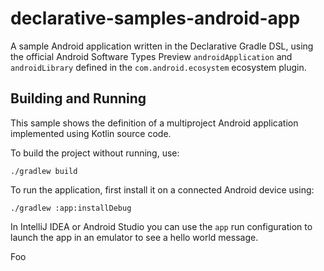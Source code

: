 # declarative-samples-android-app
A sample Android application written in the Declarative Gradle DSL, using the official Android Software Types Preview `androidApplication` and `androidLibrary` defined in the `com.android.ecosystem` ecosystem plugin.

## Building and Running

This sample shows the definition of a multiproject Android application implemented using Kotlin source code.

To build the project without running, use:

```shell
./gradlew build
```

To run the application, first install it on a connected Android device using:

```shell
./gradlew :app:installDebug
```

In IntelliJ IDEA or Android Studio you can use the `app` run configuration to launch the app in an emulator to see a hello world message.

Foo
